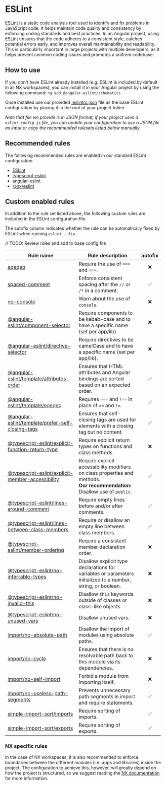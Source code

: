 # ESLint

[ESLint](https://eslint.org) is a static code analysis tool used to identify and fix problems in JavaScript code. It
helps maintain code quality and consistency by enforcing coding standards and best practices. In an Angular project,
using ESLint ensures that the code adheres to a consistent style, catches potential errors early, and improves overall
maintainability and readability. This is particularly important in large projects with multiple developers, as it helps
prevent common coding issues and promotes a uniform codebase.

## How to use

If you don't have ESLint already installed (e.g. ESLint is included by default in all NX workspaces), you can install it
in your Angular project by using the following command: `ng add @angular-eslint/schematics`.

Once installed use our provided [.eslintrc.json](standalone/.eslintrc.json) file as the base ESLint configuration by
placing it in
the root of your project folder.

_Note that file we provide is in JSON format, if your project uses a `eslint.config.js` file, you can update your
configuration to use a JSON file as input or copy the recommended rulesets listed below manually._

## Recommended rules

The following recommended rules are enabled in our standard ESLint configuration:

- [ESLint](https://eslint.org/docs/latest/rules/#suggestions)
- [typescript-eslint](https://typescript-eslint.io/rules/)
- [angular-eslint](https://github.com/angular-eslint/angular-eslint)
- [@nx/eslint](https://nx.dev/nx-api/eslint#nxeslint-configuration)

## Custom enabled rules

In addition to the rule set listed above, the following custom rules are included in the ESLint configuration file.

The autofix column indicates whether the rule can be automatically fixed by ESLint when running `eslint --fix`.

// TODO: Review rules and add to base config file

| Rule name                                                                                                                                                                              | Rule description                                                                                                                 | autofix |
| -------------------------------------------------------------------------------------------------------------------------------------------------------------------------------------- | -------------------------------------------------------------------------------------------------------------------------------- | :-----: |
| [eqeqeq](https://eslint.org/docs/latest/rules/eqeqeq)                                                                                                                                  | Require the use of `===` and `!==`.                                                                                              |   ❌    |
| [spaced-comment](https://eslint.org/docs/latest/rules/spaced-comment)                                                                                                                  | Enforce consistent spacing after the `//` or `/*` in a comment.                                                                  |   ✅    |
| [no-console](https://eslint.org/docs/latest/rules/no-console)                                                                                                                          | Warn about the use of `console`.                                                                                                 |   ❌    |
| [@angular-eslint/component-selector](https://github.com/angular-eslint/angular-eslint/blob/main/packages/eslint-plugin/docs/rules/component-selector.md)                               | Require components to be kebab-case and to have a specific name (set per app/lib).                                               |   ❌    |
| [@angular-eslint/directive-selector](https://github.com/angular-eslint/angular-eslint/blob/main/packages/eslint-plugin/docs/rules/directive-selector.md)                               | Require directives to be camelCase and to have a specific name (set per app/lib).                                                |   ❌    |
| [@angular-eslint/template/attributes-order](https://github.com/angular-eslint/angular-eslint/blob/main/packages/eslint-plugin-template/docs/rules/attributes-order.md)                 | Ensures that HTML attributes and Angular bindings are sorted based on an expected order.                                         |   ✅    |
| [@angular-eslint/template/eqeqeq](https://github.com/angular-eslint/angular-eslint/blob/main/packages/eslint-plugin-template/docs/rules/eqeqeq.md)                                     | Requires `===` and `!==` in place of `==` and `!=`.                                                                              |   ✅    |
| [@angular-eslint/template/prefer-self-closing-tags](https://github.com/angular-eslint/angular-eslint/blob/main/packages/eslint-plugin-template/docs/rules/prefer-self-closing-tags.md) | Ensures that self-closing tags are used for elements with a closing tag but no content.                                          |   ✅    |
| [@typescript-eslint/explicit-function-return-type](https://typescript-eslint.io/rules/explicit-function-return-type/)                                                                  | Require explicit return types on functions and class methods.                                                                    |   ❌    |
| [@typescript-eslint/explicit-member-accessibility](https://typescript-eslint.io/rules/explicit-member-accessibility)                                                                   | Require explicit accessibility modifiers on class properties and methods.<br/> **Our recommendation:** Disallow use of `public`. |   ✅    |
| [@typescript-eslint/lines-around-comment](https://eslint.org/docs/latest/rules/lines-around-comment)                                                                                   | Require empty lines before and/or after comments.                                                                                |   ✅    |
| [@typescript-eslint/lines-between-class-members](https://typescript-eslint.io/rules/lines-between-class-members)                                                                       | Require or disallow an empty line between class members.                                                                         |   ✅    |
| [@typescript-eslint/member-ordering](https://typescript-eslint.io/rules/member-ordering)                                                                                               | Require a consistent member declaration order.                                                                                   |   ❌    |
| [@typescript-eslint/no-inferrable-types](https://typescript-eslint.io/rules/no-inferrable-types)                                                                                       | Disallow explicit type declarations for variables or parameters initialized to a number, string, or boolean.                     |   ❌    |
| [@typescript-eslint/no-invalid-this](https://typescript-eslint.io/rules/no-invalid-this)                                                                                               | Disallow `this` keywords outside of classes or class-like objects.                                                               |   ❌    |
| [@typescript-eslint/no-unused-vars](https://typescript-eslint.io/rules/no-unused-vars)                                                                                                 | Disallow unused vars.                                                                                                            |   ❌    |
| [import/no-absolute-path](https://github.com/import-js/eslint-plugin-import/blob/main/docs/rules/no-absolute-path.md)                                                                  | Disallow the import of modules using absolute paths.                                                                             |   ✅    |
| [import/no-cycle](https://github.com/import-js/eslint-plugin-import/blob/main/docs/rules/no-cycle.md)                                                                                  | Ensures that there is no resolvable path back to this module via its dependencies.                                               |   ❌    |
| [import/no-self-import](https://github.com/import-js/eslint-plugin-import/blob/main/docs/rules/no-self-import.md)                                                                      | Forbid a module from importing itself.                                                                                           |   ❌    |
| [import/no-useless-path-segments](https://github.com/import-js/eslint-plugin-import/blob/main/docs/rules/no-useless-path-segments.md)                                                  | Prevents unnecessary path segments in import and require statements.                                                             |   ✅    |
| [simple-import-sort/imports](https://github.com/lydell/eslint-plugin-simple-import-sort)                                                                                               | Require sorting of imports.                                                                                                      |   ✅    |
| [simple-import-sort/exports](https://github.com/lydell/eslint-plugin-simple-import-sort)                                                                                               | Require sorting of exports.                                                                                                      |   ✅    |

### NX specific rules

In the case of NX workspaces, it is also recommended to enforce boundaries between the different modules (i.e. apps and
libraries) inside the project. The configuration to achieve this, however, will greatly depend on how the project is
structured, so we suggest reading the [NX documentation](https://nx.dev/features/enforce-module-boundaries) for more
information.
